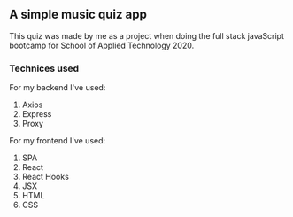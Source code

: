 ## A simple music quiz app

This quiz was made by me as a project when doing the full stack javaScript bootcamp for School of Applied Technology 2020.

### Technices used

For my backend I've used: <br />
1. Axios
2. Express
3. Proxy

For my frontend I've used: <br/>
1. SPA
2. React
3. React Hooks
4. JSX
5. HTML 
6. CSS
